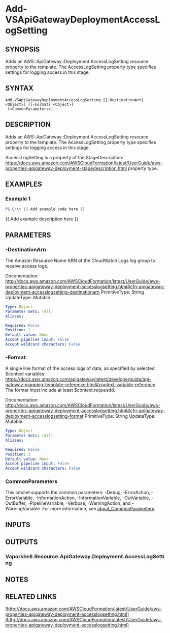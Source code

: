 # Add-VSApiGatewayDeploymentAccessLogSetting

## SYNOPSIS
Adds an AWS::ApiGateway::Deployment.AccessLogSetting resource property to the template.
The AccessLogSetting property type specifies settings for logging access in this stage.

## SYNTAX

```
Add-VSApiGatewayDeploymentAccessLogSetting [[-DestinationArn] <Object>] [[-Format] <Object>]
 [<CommonParameters>]
```

## DESCRIPTION
Adds an AWS::ApiGateway::Deployment.AccessLogSetting resource property to the template.
The AccessLogSetting property type specifies settings for logging access in this stage.

AccessLogSetting is a property of the StageDescription: https://docs.aws.amazon.com/AWSCloudFormation/latest/UserGuide/aws-properties-apigateway-deployment-stagedescription.html property type.

## EXAMPLES

### Example 1
```powershell
PS C:\> {{ Add example code here }}
```

{{ Add example description here }}

## PARAMETERS

### -DestinationArn
The Amazon Resource Name ARN of the CloudWatch Logs log group to receive access logs.

Documentation: http://docs.aws.amazon.com/AWSCloudFormation/latest/UserGuide/aws-properties-apigateway-deployment-accesslogsetting.html#cfn-apigateway-deployment-accesslogsetting-destinationarn
PrimitiveType: String
UpdateType: Mutable

```yaml
Type: Object
Parameter Sets: (All)
Aliases:

Required: False
Position: 1
Default value: None
Accept pipeline input: False
Accept wildcard characters: False
```

### -Format
A single line format of the access logs of data, as specified by selected $context variables: https://docs.aws.amazon.com/apigateway/latest/developerguide/api-gateway-mapping-template-reference.html#context-variable-reference.
The format must include at least $context.requestId.

Documentation: http://docs.aws.amazon.com/AWSCloudFormation/latest/UserGuide/aws-properties-apigateway-deployment-accesslogsetting.html#cfn-apigateway-deployment-accesslogsetting-format
PrimitiveType: String
UpdateType: Mutable

```yaml
Type: Object
Parameter Sets: (All)
Aliases:

Required: False
Position: 2
Default value: None
Accept pipeline input: False
Accept wildcard characters: False
```

### CommonParameters
This cmdlet supports the common parameters: -Debug, -ErrorAction, -ErrorVariable, -InformationAction, -InformationVariable, -OutVariable, -OutBuffer, -PipelineVariable, -Verbose, -WarningAction, and -WarningVariable. For more information, see [about_CommonParameters](http://go.microsoft.com/fwlink/?LinkID=113216).

## INPUTS

## OUTPUTS

### Vaporshell.Resource.ApiGateway.Deployment.AccessLogSetting
## NOTES

## RELATED LINKS

[http://docs.aws.amazon.com/AWSCloudFormation/latest/UserGuide/aws-properties-apigateway-deployment-accesslogsetting.html](http://docs.aws.amazon.com/AWSCloudFormation/latest/UserGuide/aws-properties-apigateway-deployment-accesslogsetting.html)

